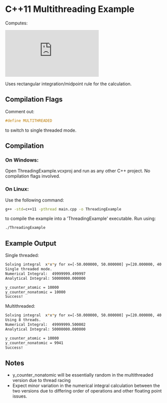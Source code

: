 <!--
 Copyright (c) 2021 Himanshu Goel
 
 This software is released under the MIT License.
 https://opensource.org/licenses/MIT
-->

# C++11 Multithreading Example

Computes:

![equation](http://www.sciweavers.org/tex2img.php?eq=%5Cint_%7B20%7D%5E%7B40%7D%20%5Cint_%7B-50%7D%5E%7B50%7D%20x%5E2y%20%5C%2C%20dx%20%5C%2C%20dy&bc=White&fc=Black&im=jpg&fs=12&ff=arev&edit=0)

Uses rectangular integration/midpoint rule for the calculation.

## Compilation Flags
Comment out:
```cpp
#define MULTITHREADED
```
to switch to single threaded mode.

## Compilation
### On Windows:
Open ThreadingExample.vcxproj and run as any other C++ project. No compilation flags involved.

### On Linux:
Use the following command:

```bash
g++ -std=c++11 -pthread main.cpp -o ThreadingExample
```

to compile the example into a 'ThreadingExample' executable. Run using:

```bash
./ThreadingExample
```

## Example Output

Single threaded:
```bash
Solving integral  x*x*y for x=[-50.000000, 50.000000] y=[20.000000, 40.000000]
Single threaded mode.
Numerical Integral:  49999999.499997
Analytical Integral: 50000000.000000

y_counter_atomic = 10000
y_counter_nonatomic = 10000
Success!
```

Multithreaded:
```bash
Solving integral  x*x*y for x=[-50.000000, 50.000000] y=[20.000000, 40.000000]
Using 8 threads.
Numerical Integral:  49999999.500002
Analytical Integral: 50000000.000000

y_counter_atomic = 10000
y_counter_nonatomic = 9941
Success!
```

## Notes
* y_counter_nonatomic will be essentially random in the multithreaded version due to thread racing
* Expect minor variation in the numerical integral calculation between the two versions due to differing order of operations and other floating point issues.